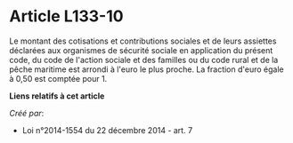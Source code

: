 # Article L133-10

Le montant des cotisations et contributions sociales et de leurs assiettes déclarées aux organismes de sécurité sociale en
application du présent code, du code de l'action sociale et des familles ou du code rural et de la pêche maritime est arrondi
à l'euro le plus proche. La fraction d'euro égale à 0,50 est comptée pour 1.

**Liens relatifs à cet article**

_Créé par_:

  - Loi n°2014-1554 du 22 décembre 2014 - art. 7
